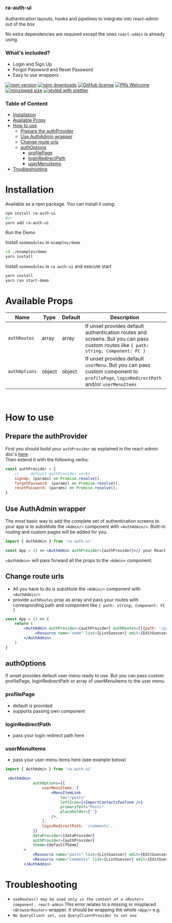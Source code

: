 ### **ra-auth-ui**

Authentication layouts, hooks and pipelines to integrate into react-admin out of the box

No extra dependencies are required except the ones `react-admin` is already using.

### What's included?

-   Login and Sign Up
-   Forgot Password and Reset Password
-   Easy to use wrappers

[![npm version](https://img.shields.io/npm/v/ra-auth-ui.svg)](https://www.npmjs.com/package/ra-auth-ui)
[![npm downloads](https://img.shields.io/npm/dm/ra-auth-ui.svg)](https://www.npmjs.com/package/ra-auth-ui)
[![GitHub license](https://img.shields.io/github/license/ValentinnDimitroff/ra-auth-ui.svg)](https://github.com/ValentinnDimitroff/ra-auth-ui/blob/master/LICENSE)
[![PRs Welcome](https://img.shields.io/badge/PRs-welcome-green.svg)](https://github.com/ValentinnDimitroff/ra-auth-ui/)
[![minzipped size](https://badgen.net/bundlephobia/minzip/ra-auth-ui)](https://bundlephobia.com/result?p=ra-auth-ui)
[![styled with prettier](https://img.shields.io/badge/styled_with-prettier-ff69b4.svg)](https://github.com/prettier/prettier)
[](https://status.david-dm.org/gh/ValentinnDimitroff/ra-auth-ui.svg)

### Table of Content

- [Installation](#installation)
- [Available Props](#available-props)
- [How to use](#how-to-use)
  - [Prepare the authProvider](#prepare-the-authprovider)
  - [Use AuthAdmin wrapper](#use-authadmin-wrapper)
  - [Change route urls](#change-route-urls)
  - [authOptions](#authoptions)
    - [profilePage](#profilepage)
    - [loginRedirectPath](#loginredirectpath)
    - [userMenuItems](#usermenuitems)
- [Troubleshooting](#troubleshooting)

# Installation

Available as a npm package. You can install it using:

```sh
npm install ra-auth-ui
#or
yarn add ra-auth-ui
```

Run the Demo

Install `nodemodules` in `examples/demo`

```sh 
cd ./examples/demo
yarn install
```
Install `nodemodules` in `ra-auth-ui` and execute start

```sh
yarn install 
yarn run start-demo
```

# Available Props

| Name        | Type   | Default | Description                                                                                                                          |
| ----------- | ------ | ------- | ------------------------------------------------------------------------------------------------------------------------------------ |
| `authRoutes`  | array  | array   | If unset provides default authentication routes and screens. But you can pass custom routes like `{ path: string; Component: FC }`   |
| `authOptions` | object | object  | If unset provides default `userMenu`. But you can pass custom component to `profilePage`, `loginRedirectPath` and/or `userMenuItems` |

<br/>

# How to use

## Prepare the authProvider

First you should build your `authProvider` as explained in the react-admin doc's [here](https://marmelab.com/react-admin/Authentication.html). \
Then extend it with the following verbs:

```jsx
const authProvider = {
    // ... default authProvider verbs
    signUp: (params) => Promise.resolve(),
    forgotPassword: (params) => Promise.resolve(),
    resetPassword: (params) => Promise.resolve(),
}
```

## Use AuthAdmin wrapper

The most basic way to add the complete set of authentication screens to your app is to substitute the `<Admin/>` component with `<AuthAdmin/>`. Built-in routing and custom pages will be added for you.

```jsx
import { AuthAdmin } from 'ra-auth-ui'

const App = () => <AuthAdmin authProvider={authProvider}>// your React Admin Resources goes here</AuthAdmin>
```

`<AuthAdmin>` will pass forward all the props to the `<Admin>` component.


## Change route urls

- All you have to do is substitute the `<Admin/>` component with `<AuthAdmin/>`
- provide `authRoutes` prop as array and pass your routes with corresponding path and component like `{ path: string; Component: FC }`

```jsx
const App = () => {
    return (
        <AuthAdmin authProvider={authProvider} authRoutes={[{path: '/path', Component: Component}, {path: '/path2', Component: Component2}]}> 
             <Resource name="name" list={ListGuesser} edit={EditGuesser} show={ShowGuesser} /> 
        </AuthAdmin>
    )
}
```

<!-- ## Edit auth pages style

- All you have to do is substitute the `<Admin/>` component with `<AuthAdmin/>`
- provide `authRoutes` prop
- wrap default pages into own components

```
Example
``` 

Docs Sketches ->

## authLayout

Provides authenticated layout with smart defaults.

### Default

-   if pass profilePage = true, out of the box profile page is loaded

### Supports object

-   userMenu - if no appBar is passed
    -   true - default menu with profile link and logout button
    -   array of object - {to, ...}
    -   array of elements - TODO fnc receiving permissions and return element

Other supported keys

-   menu
-   appBar
-   sideBar
-->

## authOptions

If unset provides default user menu ready to use. But you can pass custom profilePage, loginRedirectPath or array of userMenuItems to the user menu.

### profilePage

-   default is provided
-   supports passing own component

### loginRedirectPath
-   pass your login redirect path here

### userMenuItems
-   pass your user menu items here (see example below)
  
```jsx
import { AuthAdmin } from 'ra-auth-ui'

 <AuthAdmin
            authOptions={{
                userMenuItems: [
                    <MenuItemLink
                        to="/posts"
                        leftIcon={<ImportContactsTwoTone />}
                        primaryText="Posts"
                        placeholder={''}
                    />,
                ],
                loginRedirectPath: '/comments',
            }}
            dataProvider={dataProvider}
            authProvider={authProvider}
            theme={defaultTheme}
        >
            <Resource name="posts" list={ListGuesser} edit={EditGuesser} show={ShowGuesser} />
            <Resource name="comments" list={ListGuesser} edit={EditGuesser} show={ShowGuesser} />
        </AuthAdmin>
```

# Troubleshooting

-   `useRoutes() may be used only in the context of a <Router> component. react-admin`
    This error relates to a missing or misplaced `<BrowserRouter>` wrapper. It should be wrapping the whole `<App/>` e.g.
-   `No QueryClient set, use QueryClientProvider to set one`
